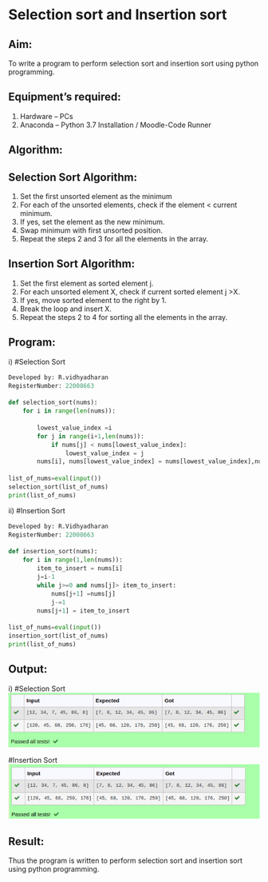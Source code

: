 # Selection sort and Insertion sort
## Aim:
To write a program to perform selection sort and insertion sort using python programming.
## Equipment’s required:
1.	Hardware – PCs
2.	Anaconda – Python 3.7 Installation / Moodle-Code Runner
## Algorithm:
## Selection Sort Algorithm:
1.	Set the first unsorted element as the minimum
2.	For each of the unsorted elements, check if the element < current minimum.
3.	If yes, set the element as the new minimum.
4.	Swap minimum with first unsorted position.
5.	Repeat the steps 2 and 3 for all the elements in the array.
## Insertion Sort Algorithm:
1.	Set the first element as sorted element j.
2.	For each unsorted element X, check if current sorted element j >X.
3.	If yes, move sorted element to the right by 1.
4.	Break the loop and insert X.
5.	Repeat the steps 2 to 4 for sorting all the elements in the array.
## Program:
i)	#Selection Sort
~~~py
Developed by: R.vidhyadharan
RegisterNumber: 22008663

def selection_sort(nums):
    for i in range(len(nums)):
        
        lowest_value_index =i
        for j in range(i+1,len(nums)):
            if nums[j] < nums[lowest_value_index]:
                lowest_value_index = j
        nums[i], nums[lowest_value_index] = nums[lowest_value_index],nums[i]
    
list_of_nums=eval(input())
selection_sort(list_of_nums)
print(list_of_nums)
~~~
ii)	#Insertion Sort
~~~py
Developed by: R.Vidhyadharan
RegisterNumber: 22008663

def insertion_sort(nums):
    for i in range(1,len(nums)):
        item_to_insert = nums[i]
        j=i-1
        while j>=0 and nums[j]> item_to_insert:
            nums[j+1] =nums[j]
            j-=1
        nums[j+1] = item_to_insert
        
list_of_nums=eval(input())
insertion_sort(list_of_nums)
print(list_of_nums)
~~~

## Output:
i)	#Selection Sort
![selection sort](/selection%20sort.png)

#Insertion Sort
![Insertion sort](/2.png)


## Result:
Thus the program is written to perform selection sort and insertion sort using python programming.
